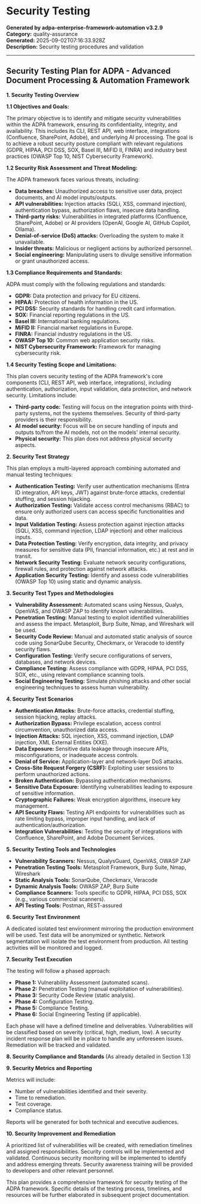 # Security Testing

**Generated by adpa-enterprise-framework-automation v3.2.9**  
**Category:** quality-assurance  
**Generated:** 2025-09-02T07:16:33.928Z  
**Description:** Security testing procedures and validation

---

## Security Testing Plan for ADPA - Advanced Document Processing & Automation Framework

**1. Security Testing Overview**

**1.1 Objectives and Goals:**

The primary objective is to identify and mitigate security vulnerabilities within the ADPA framework, ensuring its confidentiality, integrity, and availability. This includes its CLI, REST API, web interface, integrations (Confluence, SharePoint, Adobe), and underlying AI processing.  The goal is to achieve a robust security posture compliant with relevant regulations (GDPR, HIPAA, PCI DSS, SOX, Basel III, MiFID II, FINRA) and industry best practices (OWASP Top 10, NIST Cybersecurity Framework).

**1.2 Security Risk Assessment and Threat Modeling:**

The ADPA framework faces various threats, including:

* **Data breaches:** Unauthorized access to sensitive user data, project documents, and AI model inputs/outputs.
* **API vulnerabilities:** Injection attacks (SQLi, XSS, command injection), authentication bypass, authorization flaws, insecure data handling.
* **Third-party risks:** Vulnerabilities in integrated platforms (Confluence, SharePoint, Adobe) or AI providers (OpenAI, Google AI, GitHub Copilot, Ollama).
* **Denial-of-service (DoS) attacks:** Overloading the system to make it unavailable.
* **Insider threats:** Malicious or negligent actions by authorized personnel.
* **Social engineering:** Manipulating users to divulge sensitive information or grant unauthorized access.


**1.3 Compliance Requirements and Standards:**

ADPA must comply with the following regulations and standards:

* **GDPR:**  Data protection and privacy for EU citizens.
* **HIPAA:**  Protection of health information in the US.
* **PCI DSS:**  Security standards for handling credit card information.
* **SOX:**  Financial reporting regulations in the US.
* **Basel III:**  International banking regulations.
* **MiFID II:**  Financial market regulations in Europe.
* **FINRA:**  Financial industry regulations in the US.
* **OWASP Top 10:**  Common web application security risks.
* **NIST Cybersecurity Framework:**  Framework for managing cybersecurity risk.


**1.4 Security Testing Scope and Limitations:**

This plan covers security testing of the ADPA framework's core components (CLI, REST API, web interface, integrations), including authentication, authorization, input validation, data protection, and network security.  Limitations include:

* **Third-party code:**  Testing will focus on the integration points with third-party systems, not the systems themselves.  Security of third-party providers is their responsibility.
* **AI model security:**  Focus will be on secure handling of inputs and outputs to/from the AI models, not on the models' internal security.
* **Physical security:** This plan does not address physical security aspects.


**2. Security Test Strategy**

This plan employs a multi-layered approach combining automated and manual testing techniques:

* **Authentication Testing:** Verify user authentication mechanisms (Entra ID integration, API keys, JWT) against brute-force attacks, credential stuffing, and session hijacking.
* **Authorization Testing:** Validate access control mechanisms (RBAC) to ensure only authorized users can access specific functionalities and data.
* **Input Validation Testing:**  Assess protection against injection attacks (SQLi, XSS, command injection, LDAP injection) and other malicious inputs.
* **Data Protection Testing:** Verify encryption, data integrity, and privacy measures for sensitive data (PII, financial information, etc.) at rest and in transit.
* **Network Security Testing:** Evaluate network security configurations, firewall rules, and protection against network attacks.
* **Application Security Testing:**  Identify and assess code vulnerabilities (OWASP Top 10) using static and dynamic analysis.


**3. Security Test Types and Methodologies**

* **Vulnerability Assessment:** Automated scans using Nessus, Qualys, OpenVAS, and OWASP ZAP to identify known vulnerabilities.
* **Penetration Testing:** Manual testing to exploit identified vulnerabilities and assess the impact.  Metasploit, Burp Suite, Nmap, and Wireshark will be used.
* **Security Code Review:** Manual and automated static analysis of source code using SonarQube Security, Checkmarx, or Veracode to identify security flaws.
* **Configuration Testing:** Verify secure configurations of servers, databases, and network devices.
* **Compliance Testing:**  Assess compliance with GDPR, HIPAA, PCI DSS, SOX, etc., using relevant compliance scanning tools.
* **Social Engineering Testing:** Simulate phishing attacks and other social engineering techniques to assess human vulnerability.


**4. Security Test Scenarios**

* **Authentication Attacks:** Brute-force attacks, credential stuffing, session hijacking, replay attacks.
* **Authorization Bypass:** Privilege escalation, access control circumvention, unauthorized data access.
* **Injection Attacks:** SQL injection, XSS, command injection, LDAP injection, XML External Entities (XXE).
* **Data Exposure:**  Sensitive data leakage through insecure APIs, misconfigurations, or inadequate access controls.
* **Denial of Service:**  Application-layer and network-layer DoS attacks.
* **Cross-Site Request Forgery (CSRF):** Exploiting user sessions to perform unauthorized actions.
* **Broken Authentication:** Bypassing authentication mechanisms.
* **Sensitive Data Exposure:** Identifying vulnerabilities leading to exposure of sensitive information.
* **Cryptographic Failures:** Weak encryption algorithms, insecure key management.
* **API Security Flaws:** Testing API endpoints for vulnerabilities such as rate limiting bypass, improper input handling, and lack of authentication/authorization.
* **Integration Vulnerabilities:** Testing the security of integrations with Confluence, SharePoint, and Adobe Document Services.


**5. Security Testing Tools and Technologies**

* **Vulnerability Scanners:** Nessus, QualysGuard, OpenVAS, OWASP ZAP
* **Penetration Testing Tools:** Metasploit Framework, Burp Suite, Nmap, Wireshark
* **Static Analysis Tools:** SonarQube, Checkmarx, Veracode
* **Dynamic Analysis Tools:** OWASP ZAP, Burp Suite
* **Compliance Scanners:** Tools specific to GDPR, HIPAA, PCI DSS, SOX (e.g., various commercial scanners).
* **API Testing Tools:** Postman, REST-assured


**6. Security Test Environment**

A dedicated isolated test environment mirroring the production environment will be used.  Test data will be anonymized or synthetic.  Network segmentation will isolate the test environment from production.  All testing activities will be monitored and logged.


**7. Security Test Execution**

The testing will follow a phased approach:

* **Phase 1:** Vulnerability Assessment (automated scans).
* **Phase 2:** Penetration Testing (manual exploitation of vulnerabilities).
* **Phase 3:** Security Code Review (static analysis).
* **Phase 4:** Configuration Testing.
* **Phase 5:** Compliance Testing.
* **Phase 6:** Social Engineering Testing (if applicable).

Each phase will have a defined timeline and deliverables.  Vulnerabilities will be classified based on severity (critical, high, medium, low).  A security incident response plan will be in place to handle any unforeseen issues.  Remediation will be tracked and validated.


**8. Security Compliance and Standards** (As already detailed in Section 1.3)


**9. Security Metrics and Reporting**

Metrics will include:

* Number of vulnerabilities identified and their severity.
* Time to remediation.
* Test coverage.
* Compliance status.

Reports will be generated for both technical and executive audiences.


**10. Security Improvement and Remediation**

A prioritized list of vulnerabilities will be created, with remediation timelines and assigned responsibilities.  Security controls will be implemented and validated.  Continuous security monitoring will be implemented to identify and address emerging threats.  Security awareness training will be provided to developers and other relevant personnel.


This plan provides a comprehensive framework for security testing of the ADPA framework.  Specific details of the testing process, timelines, and resources will be further elaborated in subsequent project documentation.
